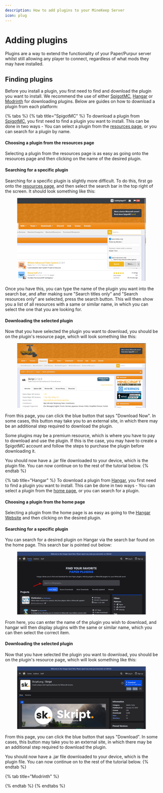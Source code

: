 ```yaml
---
description: How to add plugins to your MineKeep Server
icon: plug
---
```


# Adding plugins

Plugins are a way to extend the functionality of your Paper/Purpur server whilst still allowing any player to connect, regardless of what mods they may have installed.

## Finding plugins

Before you install a plugin, you first need to find and download the plugin you want to install. We recommend the use of either [SpigotMC](https://www.spigotmc.org/resources/), [Hangar](https://hangar.papermc.io/) or [Modrinth](https://modrinth.com/plugins) for downloading plugins. Below are guides on how to download a plugin from each platform:

{% tabs %}
{% tab title="SpigotMC" %}
To download a plugin from [SpigotMC](adding-plugins.md#spigotmc), you first need to find a plugin you want to install. This can be done in two ways - You can select a plugin from the [resources page](adding-plugins.md#spigotmc), or you can search for a plugin by name.

#### Choosing a plugin from the resources page

Selecting a plugin from the resources page is as easy as going onto the resources page and then clicking on the name of the desired plugin.

#### Searching for a specific plugin

Searching for a specific plugin is slightly more difficult. To do this, first go onto the [resources page](adding-plugins.md#spigotmc), and then select the search bar in the top right of the screen. It should look something like this:

<figure><img src="../.gitbook/assets/spigotmc-search.png" alt="" width="563"><figcaption></figcaption></figure>

Once you have this, you can type the name of the plugin you want into the search bar, and after making sure "Search titles only" and "Search resources only" are selected, press the search button. This will then show you a list of all resources with a same or similar name, in which you can select the one that you are looking for.

#### Downloading the selected plugin

Now that you have selected the plugin you want to download, you should be on the plugin's resource page, which will look something like this:

<figure><img src="../.gitbook/assets/spigotmc-resource.png" alt="" width="563"><figcaption></figcaption></figure>

From this page, you can click the blue button that says "Download Now". In some cases, this button may take you to an external site, in which there may be an additional step required to download the plugin.

Some plugins may be a premium resource, which is where you have to pay to download and use the plugin. If this is the case, you may have to create a SpigotMC account and follow the steps to purchase the plugin before downloading it.

You should now have a .jar file downloaded to your device, which is the plugin file. You can now continue on to the rest of the tutorial below.
{% endtab %}

{% tab title="Hangar" %}
To download a plugin from [Hangar](adding-plugins.md#hangar), you first need to find a plugin you want to install. This can be done in two ways - You can select a plugin from the [home page](adding-plugins.md#hangar), or you can search for a plugin.

#### Choosing a plugin from the home page

Selecting a plugin from the home page is as easy as going to the [Hangar Website](adding-plugins.md#hangar) and then clicking on the desired plugin.

#### Searching for a specific plugin

You can search for a desired plugin on Hangar via the search bar found on the home page. This search bar is pointed out below:

<figure><img src="../.gitbook/assets/hangar-search.png" alt=""><figcaption></figcaption></figure>

From here, you can enter the name of the plugin you wish to download, and hangar will then display plugins with the same or similar name, which you can then select the correct item.

#### Downloading the selected plugin

Now that you have selected the plugin you want to download, you should be on the plugin's resource page, which will look something like this:

<figure><img src="../.gitbook/assets/hangar-resource.png" alt=""><figcaption></figcaption></figure>

From this page, you can click the blue button that says "Download". In some cases, this button may take you to an external site, in which there may be an additional step required to download the plugin.

You should now have a .jar file downloaded to your device, which is the plugin file. You can now continue on to the rest of the tutorial below.
{% endtab %}

{% tab title="Modrinth" %}

{% endtab %}
{% endtabs %}
